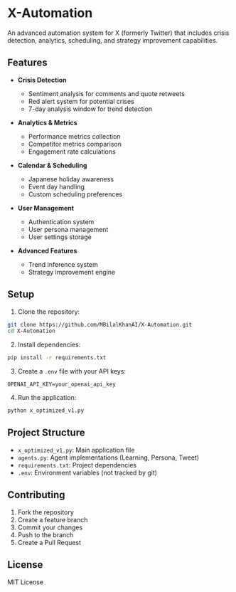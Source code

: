 # X-Automation

An advanced automation system for X (formerly Twitter) that includes crisis detection, analytics, scheduling, and strategy improvement capabilities.

## Features

- **Crisis Detection**
  - Sentiment analysis for comments and quote retweets
  - Red alert system for potential crises
  - 7-day analysis window for trend detection

- **Analytics & Metrics**
  - Performance metrics collection
  - Competitor metrics comparison
  - Engagement rate calculations

- **Calendar & Scheduling**
  - Japanese holiday awareness
  - Event day handling
  - Custom scheduling preferences

- **User Management**
  - Authentication system
  - User persona management
  - User settings storage

- **Advanced Features**
  - Trend inference system
  - Strategy improvement engine

## Setup

1. Clone the repository:
```bash
git clone https://github.com/MBilalKhanAI/X-Automation.git
cd X-Automation
```

2. Install dependencies:
```bash
pip install -r requirements.txt
```

3. Create a `.env` file with your API keys:
```
OPENAI_API_KEY=your_openai_api_key
```

4. Run the application:
```bash
python x_optimized_v1.py
```

## Project Structure

- `x_optimized_v1.py`: Main application file
- `agents.py`: Agent implementations (Learning, Persona, Tweet)
- `requirements.txt`: Project dependencies
- `.env`: Environment variables (not tracked by git)

## Contributing

1. Fork the repository
2. Create a feature branch
3. Commit your changes
4. Push to the branch
5. Create a Pull Request

## License

MIT License 